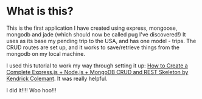 # What is this?
This is the first application I have created using express, mongoose, mongodb and jade (which should now be called pug I've discovered!)  It uses as its base my pending trip to the USA, and has one model - trips.  The CRUD routes are set up, and it works to save/retrieve things from the mongodb on my local machine.   

I used this tutorial to work my way through  setting it up:  [How to Create a Complete Express.js + Node.js + MongoDB CRUD and REST Skeleton by Kendrick Colemant]( https://www.airpair.com/javascript/complete-expressjs-nodejs-mongodb-crud-skeleton).  It was really helpful.

I did it!!!! Woo hoo!!!
